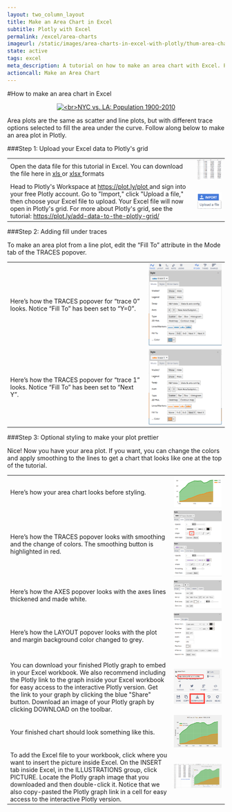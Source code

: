 ```yaml
---
layout: two_column_layout
title: Make an Area Chart in Excel
subtitle: Plotly with Excel
permalink: /excel/area-charts
imageurl: /static/images/area-charts-in-excel-with-plotly/thum-area-charts-in-excel-with-plotly.png
state: active
tags: excel
meta_description: A tutorial on how to make an area chart with Excel. Plotly is the easiest and fastest way to make and share graphs online.
actioncall: Make an Area Chart
---
```


#How to make an area chart in Excel 

<div>
    <a href="https://plot.ly/~Dreamshot/564/" target="_blank" title="&lt;br&gt;NYC vs. LA: Population 1900-2010" style="display: block; text-align: center;"><img src="https://plot.ly/~Dreamshot/564.png" alt="&lt;br&gt;NYC vs. LA: Population 1900-2010" style="max-width: 100%;width: 800px;"  width="800" onerror="this.onerror=null;this.src='https://plot.ly/404.png';" /></a>
    <script data-plotly="Dreamshot:564" src="https://plot.ly/embed.js" async></script>
</div>

Area plots are the same as scatter and line plots, but with different trace options selected to fill the area under the curve. Follow along below to make an area plot in Plotly.

###Step 1: Upload your Excel data to Plotly's grid

<table>
<tbody>
<tr>
<td>
Open the data file for this tutorial in Excel. You can download the file here in
<a class="link--impt" href="https://www.dropbox.com/s/htpcd8vpljhfxlt/Area%20Chart%20Data%20copy.xls?raw=1" target="_blank">
xls
</a>
or
<a class="link--impt" href="https://www.dropbox.com/s/9kvlgzcteb0bull/Area%20Chart%20Data.xlsx?dl=0?raw=1" target="_blank">
xlsx
</a>
formats
</td>
<td>
<img alt="How to make an area chart with excel 17" src="/static/images/area-charts-in-excel-with-plotly/image17.png" title=""/>
</td>
</tr>
<tr>
<td>
Head to Plotly's Workspace at
<a class="link--impt" href="/plot">
https://plot.ly/plot
</a>
and sign into your free Plotly account. Go to "Import," click "Upload a file," then choose your Excel file to upload. Your Excel file will now open in Plotly's grid. For more about Plotly's grid, see the tutorial:
<a class="link--impt" href="/add-data-to-the-plotly-grid/">
https://plot.ly/add-data-to-the-plotly-grid/
</a>

</td>
<td>
<img alt="How to make an area chart with excel 12" src="/static/images/area-charts-in-excel-with-plotly/image12.png" title=""/>
</td>
</tr>
</tbody>
</table>

###Step 2: Adding fill under traces

To make an area plot from a line plot, edit the “Fill To” attribute in the Mode tab of the TRACES popover.

<table>
<tbody>
<tr>
<td>
Here’s how the
TRACES
popover for “trace 0” looks. Notice “Fill To” has been set to “Y=0”.
</td>
<td>
<img alt="How to make an area chart with excel 09" src="/static/images/area-charts-in-excel-with-plotly/image09.png" title=""/>
</td>
</tr>
<tr>
<td>
Here’s how the
TRACES
popover for “trace 1” looks. Notice “Fill To” has been set to “Next Y”.
</td>
<td>
<img alt="How to make an area chart with excel 04" src="/static/images/area-charts-in-excel-with-plotly/image04.png" title=""/>
</td>
</tr>
</tbody>
</table>

###Step 3: Optional styling to make your plot prettier

Nice! Now you have your area plot. If you want, you can change the colors and apply smoothing to the lines to get a chart that looks like one at the top of the tutorial.

<table>
<tbody>
<tr>
<td>
Here’s how your area chart looks before styling.
</td>
<td>
<img alt="How to make an area chart with excel 00" src="/static/images/area-charts-in-excel-with-plotly/image00.png" title=""/>
</td>
</tr>
<tr>
<td>
Here’s how the TRACES popover looks with smoothing and the change of colors. The smoothing button is highlighted in red.
</td>
<td>
<img alt="How to make an area chart with excel 06" src="/static/images/area-charts-in-excel-with-plotly/image06.png" title=""/>
<img alt="How to make an area chart with excel 02" src="/static/images/area-charts-in-excel-with-plotly/image02.png" title=""/>
</td>
</tr>
<tr>
<td>
Here’s how the
AXES
popover looks with the axes lines thickened and made white.
</td>
<td>
<img alt="How to make an area chart with excel 07" src="/static/images/area-charts-in-excel-with-plotly/image07.png" title=""/>
</td>
</tr>
<tr>
<td>
Here’s how the
LAYOUT
popover looks with the plot and margin background color changed to grey.
</td>
<td>
<img alt="How to make an area chart with excel 03" src="/static/images/area-charts-in-excel-with-plotly/image03.png" title=""/>
</td>
</tr>
<tr>
<td>
You can download your finished Plotly graph to embed in your Excel workbook. We also recommend including the Plotly link to the graph inside your Excel workbook for easy access to the interactive Plotly version. Get the link to your graph by clicking the blue "Share" button. Download an image of your Plotly graph by clicking
DOWNLOAD
on the toolbar.
</td>
<td>
<img alt="How to make an area chart with excel 14" src="/static/images/area-charts-in-excel-with-plotly/image14.png" title=""/>
<img alt="How to make an area chart with excel 13" src="/static/images/area-charts-in-excel-with-plotly/image13.png" title=""/>
</td>
</tr>
<tr>
<td>
Your finished chart should look something like this.
</td>
<td>
<img alt="How to make an area chart with excel 01" src="/static/images/area-charts-in-excel-with-plotly/image01.png" title=""/>
</td>
</tr>
<tr>
<td>
To add the Excel file to your workbook, click where you want to insert the picture inside Excel. On the
INSERT
tab inside Excel, in the
ILLUSTRATIONS
group, click
PICTURE.
Locate the Plotly graph image that you downloaded and then double-click it. Notice that we also copy-pasted the Plotly graph link in a cell for easy access to the interactive Plotly version.
</td>
<td>
<img alt="How to make an area chart with excel 18" src="/static/images/area-charts-in-excel-with-plotly/image18.png" title=""/>
</td>
</tr>
</tbody>
</table>
